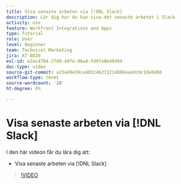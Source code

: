 ```yaml
---
title: Visa senaste arbeten via [!DNL Slack]
description: Lär dig hur du kan visa det senaste arbetet i Slack
activity: use
feature: Workfront Integrations and Apps
type: Tutorial
role: User
level: Beginner
team: Technical Marketing
jira: KT-8820
exl-id: e2ac4704-27d9-49fe-96a4-fd8fe8b48d94
doc-type: video
source-git-commit: a25a49e59ca483246271214886ea4dc9c10e8d66
workflow-type: tm+mt
source-wordcount: '28'
ht-degree: 0%

---
```


# Visa senaste arbeten via [!DNL Slack]

I den här videon får du lära dig att:

* Visa senaste arbeten via [!DNL Slack]

>[!VIDEO](https://video.tv.adobe.com/v/335120/?quality=12&learn=on)
